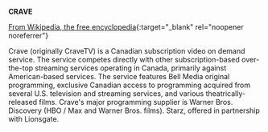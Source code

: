 **CRAVE**<br>

[From Wikipedia, the free encyclopedia](https://en.wikipedia.org/wiki/Crave_(streaming_service)){:target="_blank" rel="noopener noreferrer"}

Crave (originally CraveTV) is a Canadian subscription video on demand service. The service competes directly with other subscription-based over-the-top streaming services operating in Canada, primarily against American-based services.
The service features Bell Media original programming, exclusive Canadian access to programming acquired from several U.S. television and streaming services, and various theatrically-released films. Crave's major programming supplier is Warner Bros. Discovery (HBO / Max and Warner Bros. films). Starz, offered in partnership with Lionsgate.
